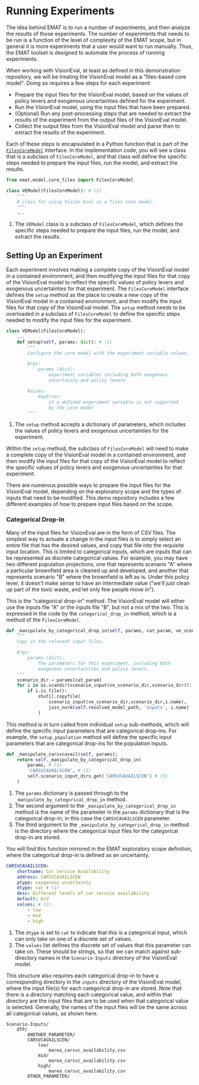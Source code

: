 # Running Experiments

The idea behind EMAT is to run a number of experiments, and then analyze the 
results of those experiments.  The number of experiments that needs to be run
is a function of the level of complexity of the EMAT scope, but in general it
is more experiments that a user would want to run manually.  Thus, the EMAT
toolset is designed to automate the process of running experiments.

When working with VisionEval, at least as defined in this demonstration repository,
we will be treating the VisionEval model as a "files-based core model".  Doing so
requires a few steps for each experiment:

- Prepare the input files for the VisionEval model, based on the values of policy 
  levers and exogenous uncertainties defined for the experiment.
- Run the VisionEval model, using the input files that have been prepared.
- (Optional) Run any post-processing steps that are needed to extract the results
  of the experiment from the output files of the VisionEval model. 
- Collect the output files from the VisionEval model and parse then to extract the
  results of the experiment.

Each of these steps is encapsulated in a Python function that is part of the 
[`FilesCoreModel`](https://tmip-emat.github.io/source/emat.models/files-api.html) 
interface.  In the implementation code, you will see a class that is a subclass of
`FilesCoreModel`, and that class will define the specific steps needed to prepare
the input files, run the model, and extract the results.

``` python
from emat.model.core_files import FilesCoreModel

class VEModel(FilesCoreModel): # (1)
	"""
	A class for using Vision Eval as a files core model.
	"""
	...
```

1.  The `VEModel` class is a subclass of `FilesCoreModel`, which defines the specific
    steps needed to prepare the input files, run the model, and extract the results.


## Setting Up an Experiment

Each experiment involves making a complete copy of the VisionEval model in a contained 
environment, and then modifying the input files for that copy of the VisionEval model
to reflect the specific values of policy levers and exogenous uncertainties for that
experiment.  The `FilesCoreModel` interface defines the `setup` method as the place to
create a new copy of the VisionEval model in a contained environment, and then modify 
the input files for that copy of the VisionEval model. The `setup` method needs to be
overloaded in a subclass of `FilesCoreModel` to define the specific steps needed to
modify the input files for the experiment.

``` python
class VEModel(FilesCoreModel):
    ...
	def setup(self, params: dict): # (1)
		"""
		Configure the core model with the experiment variable values.

		Args:
			params (dict):
				experiment variables including both exogenous
				uncertainty and policy levers

		Raises:
			KeyError:
				if a defined experiment variable is not supported
				by the core model
		"""
```

1.  The `setup` method accepts a dictionary of parameters, which includes the values of
    policy levers and exogenous uncertainties for the experiment.

Within the `setup` method, the subclass of `FilesCoreModel` will need to make a complete
copy of the VisionEval model in a contained environment, and then modify the input files
for that copy of the VisionEval model to reflect the specific values of policy levers and
exogenous uncertainties for that experiment. 

There are numerous possible ways to prepare the input files for the VisionEval model, 
depending on the exploratory scope and the types of inputs that need to be modified.
This demo repository includes a few different examples of how to prepare input files 
based on the scope.

### Categorical Drop-In

Many of the input files for VisionEval are in the form of CSV files.  The simplest way
to actuate a change in the input files is to simply select an entire file that has the 
desired values, and copy that file into the requisite input location.  This is limited
to categorical inputs, which are inputs that can be represented as discrete categorical
values.  For example, you may have two different population projections, one that 
represents scenario "A" where a particular brownfield area is cleaned up
and developed, and another that represents scenario "B" where the brownfield
is left as is.  Under this policy lever, it doesn't make sense to have an intermediate
value ("we'll just clean up part of the toxic waste, and let only few people move in").

This is the "categorical drop-in" method.  The VisionEval model will either use the
inputs file "A" or the inputs file "B", but not a mix of the two.  This is expressed
in the code by the `categorical_drop_in` method, which is a method of the `FilesCoreModel`.

``` python
def _manipulate_by_categorical_drop_in(self, params, cat_param, ve_scenario_dir):
    """
    Copy in the relevant input files.

    Args:
        params (dict):
            The parameters for this experiment, including both
            exogenous uncertainties and policy levers.
    """
    scenario_dir = params[cat_param]
    for i in os.scandir(scenario_input(ve_scenario_dir,scenario_dir)):
        if i.is_file():
            shutil.copyfile(
                scenario_input(ve_scenario_dir,scenario_dir,i.name),
                join_norm(self.resolved_model_path, 'inputs', i.name)
            )
```

This method is in turn called from individual `setup` sub-methods, which will 
define the specific input parameters that are categorical drop-ins.  For example,
the `setup_population` method will define the specific input parameters that are
categorical drop-ins for the population inputs.

``` python
def _manipulate_carsvcavail(self, params):
    return self._manipulate_by_categorical_drop_in(
        params, # (1)
        'CARSVCAVAILSCEN', # (2)
        self.scenario_input_dirs.get('CARSVCAVAILSCEN') # (3)
    )
```

1.  The `params` dictionary is passed through to the 
    `_manipulate_by_categorical_drop_in` method.
2.  The second argument to the `_manipulate_by_categorical_drop_in` method is the
    name of the parameter in the `params` dictionary that is the categorical drop-in,
    in this case the `CARSVCAVAILSCEN` parameter.
3.  The third argument to the `_manipulate_by_categorical_drop_in` method is the
    directory where the categorical input files for the categorical drop-in are 
    stored.

You will find this function mirrored in the EMAT exploratory scope definition, 
where the categorical drop-in is defined as an uncertainty.
    
``` yaml 
CARSVCAVAILSCEN:
    shortname: Car Service Availability
    address: CARSVCAVAILSCEN
    ptype: exogenous uncertainty
    dtype: cat # (1)
    desc: Different levels of car service availability
    default: mid
    values: # (2)
        - low    
        - mid    
        - high   
```

1.  The `dtype` is set to `cat` to indicate that this is a categorical input, 
    which can only take on one of a discrete set of values.
2.  The `values` list defines the discrete set of values that this parameter can 
    take on.  These should be strings, so that we can match against sub-directory
    names in the `Scenario-Inputs` directory of the VisionEval model.

This structure also requires each categorical drop-in to have a corresponding
directory in the `inputs` directory of the VisionEval model, where the input file(s)
for each categorical drop-in are stored. Note that there is a directory matching
each categorical value, and within that directory are the input files that are
to be used when that categorical value is selected.  Generally, the names of the 
input files will be the same across all categorical values, as shown here.

``` tree
Scenario-Inputs/
    OTP/
        ANOTHER_PARAMETER/
        CARSVCAVAILSCEN/
            low/
                marea_carsvc_availability.csv
            mid/
                marea_carsvc_availability.csv
            high/
                marea_carsvc_availability.csv
        OTHER_PARAMETER/
```
